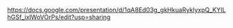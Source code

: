 https://docs.google.com/presentation/d/1qA8Ed03g_gkHkuaRyklyxpQ_KYILhGSf_ixIWoVOrPs/edit?usp=sharing